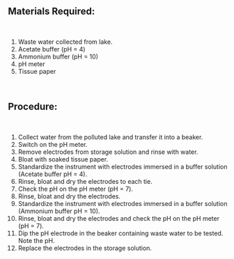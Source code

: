 ## Materials Required:
 
&nbsp;

1. Waste water collected from lake.
2. Acetate buffer (pH = 4)
3. Ammonium buffer (pH = 10)
4. pH meter
5. Tissue paper
 
 
&nbsp;

## Procedure:
 
 
&nbsp;

1. Collect water from the polluted lake and transfer it into a beaker.
2. Switch on the pH meter.
3. Remove electrodes from storage solution and rinse with water.
4. Bloat with soaked tissue paper.
5. Standardize the instrument with electrodes immersed in a buffer solution (Acetate buffer pH = 4).
6. Rinse, bloat and dry the electrodes to each tie.
7. Check the pH on the pH meter (pH = 7).
8. Rinse, bloat and dry the electrodes.
9. Standardize the instrument with electrodes immersed in a buffer solution (Ammonium buffer pH = 10).
10. Rinse, bloat and dry the electrodes and check the pH on the pH meter (pH = 7).
11. Dip the pH electrode in the beaker containing waste water to be tested. Note the pH.
12. Replace the electrodes in the storage solution.
